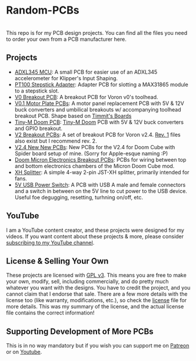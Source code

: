 # Random-PCBs
<br>This repo is for my PCB design projects. You can find all the files you need to order your own from a PCB manufacturer here.
<br>
## Projects
- [ADXL345 MCU](./ADXL345_MCU): A small PCB for easier use of an ADXL345 accelerometer for Klipper's Input Shaping.
- [PT100 Stepstick Adapter](./PT100-Adapter): Adapter PCB for slotting a MAX31865 module to a stepstick slot.
- [V0 Breakout PCB](./V0_Breakout_Board): A breakout PCB for Voron v0's toolhead.
- [V0.1 Motor Plate PCBs](./V0_New_Boards): A motor panel replacement PCB with 5V & 12V buck converters and umbilical breakouts w/ accompanying toolhead breakout PCB. Shape based on [Timmit's Boards](https://github.com/timmit99/Voron-Hardware/tree/V0-Umbilical)
- [Tiny-M Doom PCB](./Tiny-M_Doom_PCB): [Tiny-M Doom](https://github.com/xbst/Tiny-M-Doom) PCB with 5V & 12V buck converters and GPIO breakout.
- [V2 Breakout PCBs](./Voron_Boards_Rev2_Gerbers): A set of breakout PCB for Voron v2.4. [Rev. 1](./Voron_Boards_Rev1_Gerbers) files also exist but I recommend rev. 2.
- [V2.4 New New PCBs](./New_New_V2_PCBs): New PCBs for the V2.4 for Doom Cube with Spider board setup of mine. (Sorry for Apple-esque naming :P)
- [Doom Micron Electronics Breakout PCBs](./Doomicron): PCBs for wiring between top and bottom electronics chambers of the Micron Doom Cube mod.
- [XH Splitter](./XH-Splitter): A simple 4-way 2-pin JST-XH splitter, primarily intended for fans.
- [5V USB Power Switch](./USB_5V_Switch): A PCB with USB A male and female connectors and a switch in between on the 5V line to cut power to the USB device. Useful foe degugging, resetting, turhning on/off, etc.

## YouTube
I am a YouTube content creator, and these projects were designed for my videos. If you want content about these projects & more, please consider [subscribing to my YouTube channel](https://www.youtube.com/channel/UClAWYmCkHjsbaX9Wz1df2mg).
<br>
## License & Selling Your Own
These projects are licensed with [GPL v3](./LICENSE). This means you are free to make your own, modify, sell, including commercially, and do pretty much whatever you want with the designs. You have to credit the project, and you cannot claim that I endorse that sale. There are a few more details with the license too (like warranty, modifications, etc.), so check the [license](./LICENSE) file for more details. This was my summary of the license, and the actual license file contains the correct information!
<br>
## Supporting Development of More PCBs
This is in no way mandatory but if you wish you can support me on [Patreon](https://www.patreon.com/isikstech) or on [Youtube](https://www.youtube.com/channel/UClAWYmCkHjsbaX9Wz1df2mg/join).
